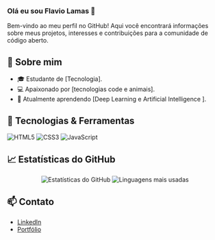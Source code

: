 ### Olá eu sou Flavio Lamas 👋

Bem-vindo ao meu perfil no GitHub! Aqui você encontrará informações sobre meus projetos, interesses e contribuições para a comunidade de código aberto.

## 🚀 Sobre mim
- 🎓 Estudante de [Tecnologia].
- 💻 Apaixonado por [tecnologias code e animais].
- 🌱 Atualmente aprendendo [Deep Learning e Artificial Intelligence ].

## 🔧 Tecnologias & Ferramentas
![HTML5](https://img.shields.io/badge/-HTML5-E34F26?style=flat-square&logo=html5&logoColor=white)
![CSS3](https://img.shields.io/badge/-CSS3-1572B6?style=flat-square&logo=css3)
![JavaScript](https://img.shields.io/badge/-JavaScript-F7DF1E?style=flat-square&logo=javascript&logoColor=black)

## 📈 Estatísticas do GitHub
<p align="center">
  <img src="https://github-readme-stats.vercel.app/api?username=Viinxsz&show_icons=true&theme=radical" alt="Estatísticas do GitHub" />
  <img src="https://github-readme-stats.vercel.app/api/top-langs/Flavio-Lamas=Viinxsz&layout=compact&theme=radical" alt="Linguagens mais usadas" />
</p>

## 📫 Contato
- [LinkedIn](https://www.linkedin.com/in/flávio-lamas-73b2b6302/)
- [Portfólio](https://SEU_SITE.com)
<!--
**Viinxsz/Viinxsz** is a ✨ _special_ ✨ repository because its `README.md` (this file) appears on your GitHub profile.

Here are some ideas to get you started:

- 🔭 I’m currently working on ...
- 🌱 I’m currently learning ...
- 👯 I’m looking to collaborate on ...
- 🤔 I’m looking for help with ...
- 💬 Ask me about ...
- 📫 How to reach me: ...
- 😄 Pronouns: ...
- ⚡ Fun fact: ...
-->

